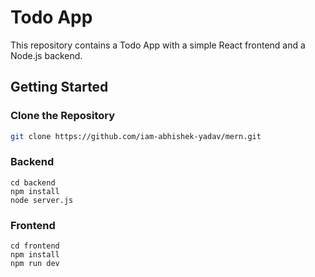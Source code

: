 # Todo App

This repository contains a Todo App with a simple React frontend and a Node.js backend.

## Getting Started

### Clone the Repository

```bash
git clone https://github.com/iam-abhishek-yadav/mern.git
```

### Backend

```code
cd backend
npm install
node server.js
```

### Frontend

```code
cd frontend
npm install
npm run dev
```
